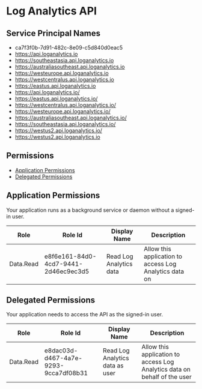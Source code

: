 # Log Analytics API
## Service Principal Names
- ca7f3f0b-7d91-482c-8e09-c5d840d0eac5
- https://api.loganalytics.io
- https://southeastasia.api.loganalytics.io
- https://australiasoutheast.api.loganalytics.io
- https://westeurope.api.loganalytics.io
- https://westcentralus.api.loganalytics.io
- https://eastus.api.loganalytics.io
- https://api.loganalytics.io/
- https://eastus.api.loganalytics.io/
- https://westcentralus.api.loganalytics.io/
- https://westeurope.api.loganalytics.io/
- https://australiasoutheast.api.loganalytics.io/
- https://southeastasia.api.loganalytics.io/
- https://westus2.api.loganalytics.io/
- https://westus2.api.loganalytics.io

 ## Permissions
- [Application Permissions](#application-permissions)
- [Delegated Permissions](#delegated-permissions)

## Application Permissions
Your application runs as a background service or daemon without a signed-in user.

| Role | Role Id | Display Name | Description |
|---|---|---|---|
| Data.Read | e8f6e161-84d0-4cd7-9441-2d46ec9ec3d5 | Read Log Analytics data | Allow this application to access Log Analytics data on |

## Delegated Permissions
Your application needs to access the API as the signed-in user. 

| Role | Role Id | Display Name | Description |
|---|---|---|---|
| Data.Read | e8dac03d-d467-4a7e-9293-9cca7df08b31 | Read Log Analytics data as user | Allow this application to access Log Analytics data on behalf of the user |


